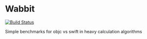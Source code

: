 # Wabbit
[![Build Status](https://travis-ci.org/3zcurdia/Wabbit.svg?branch=master)](https://travis-ci.org/3zcurdia/Wabbit)

Simple benchmarks for objc vs swift in heavy calculation algorithms
